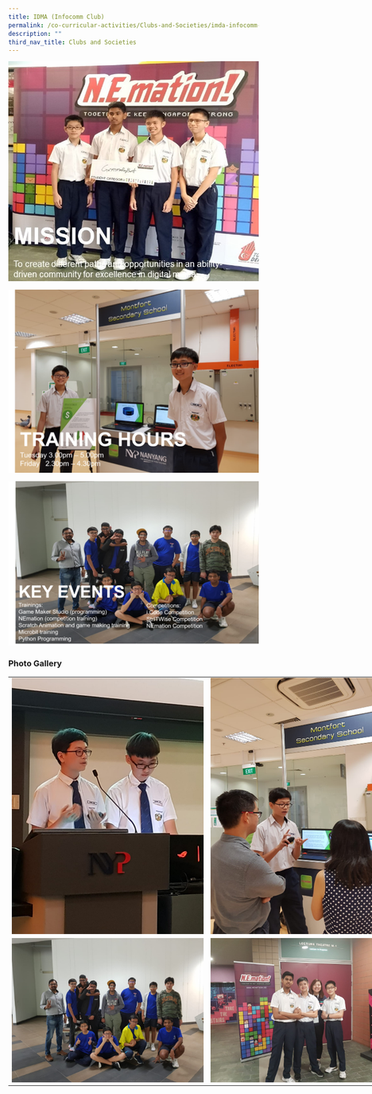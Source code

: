 ```yaml
---
title: IDMA (Infocomm Club)
permalink: /co-curricular-activities/Clubs-and-Societies/imda-infocomm-club/
description: ""
third_nav_title: Clubs and Societies
---
```

![](/images/ic1.jpeg)

![](/images/ic3.png)

![](/images/ic4.png)

### Photo Gallery

<table style="undefined;table-layout: fixed; width: 800px">
<colgroup>
<col style="width: 400px">
<col style="width: 400px">
</colgroup>
<tbody>
  <tr>
    <td><img src="/images/ic5.jpeg"></td>
    <td><img src="/images/ic6.jpeg"></td>
  </tr>
	  <tr>
    <td><img src="/images/ic7.jpeg"></td>
    <td><img src="/images/ic8.jpeg"></td>
  </tr>
</tbody>
</table>